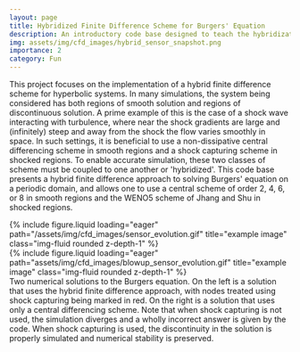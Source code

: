 ```yaml
---
layout: page
title: Hybridized Finite Difference Scheme for Burgers' Equation
description: An introductory code base designed to teach the hybridization of non-dissipative central schemes with shock capturing schemes 
img: assets/img/cfd_images/hybrid_sensor_snapshot.png
importance: 2
category: Fun
---
```


This project focuses on the implementation of a hybrid finite difference scheme for hyperbolic systems.
In many simulations, the system being considered has both regions of smooth solution and regions of discontinuous solution.
A prime example of this is the case of a shock wave interacting with turbulence, where near the shock gradients are large and (infinitely) steep and away from the shock the flow varies smoothly in space.
In such settings, it is beneficial to use a non-dissipative central differencing scheme in smooth regions and a shock capturing scheme in shocked regions.
To enable accurate simulation, these two classes of scheme must be coupled to one another or 'hybridized'.
This code base presents a hybrid finite difference approach to solving Burgers' equation on a periodic domain, and allows one to use a central scheme of order 2, 4, 6, or 8 in smooth regions and the WENO5 scheme of Jhang and Shu in shocked regions. 

<div class="row">
    <div class="col-sm mt-3 mt-md-0">
        {% include figure.liquid loading="eager" path="/assets/img/cfd_images/sensor_evolution.gif" title="example image" class="img-fluid rounded z-depth-1" %}
    </div>
    <div class="col-sm mt-3 mt-md-0">
        {% include figure.liquid loading="eager" path="assets/img/cfd_images/blowup_sensor_evolution.gif" title="example image" class="img-fluid rounded z-depth-1" %}
    </div>
</div>
<div class="caption">
    Two numerical solutions to the Burgers equation. On the left is a solution that uses the hybrid finite difference approach, with nodes treated using shock capturing being marked in red. On the right is a solution that uses only a central differencing scheme. Note that when shock capturing is not used, the simulation diverges and a wholly incorrect answer is given by the code. When shock capturing is used, the discontinuity in the solution is properly simulated and numerical stability is preserved.  
</div>


